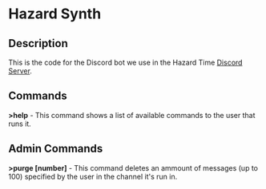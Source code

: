 **Hazard Synth**
============

Description
-----------

This is the code for the Discord bot we use in the Hazard Time [Discord Server](https://discord.gg/dgM7rnj).

Commands
--------

**>help** - This command shows a list of available commands to the user that runs it.

Admin Commands
--------------

**>purge [number]** - This command deletes an ammount of messages (up to 100) specified by the user in the channel it's run in.